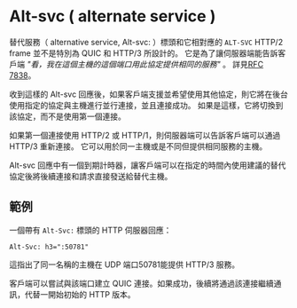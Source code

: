 # Alt-svc ( alternate service )

替代服務（ alternative service, Alt-svc: ）標頭和它相對應的 `ALT-SVC` HTTP/2 frame 並不是特別為 QUIC 和 HTTP/3 所設計的。
它是為了讓伺服器端能告訴客戶端 *"看，我在這個主機的這個端口用此協定提供相同的服務"* 。
詳見[RFC 7838](https://tools.ietf.org/html/rfc7838)。

收到這樣的 Alt-svc 回應後，如果客戶端支援並希望使用其他協定，則它將在後台使用指定的協定與主機進行並行連接，並且連接成功。 如果是這樣，它將切換到該協定，而不是使用第一個連接。

如果第一個連接使用 HTTP/2 或 HTTP/1，則伺服器端可以告訴客戶端可以通過 HTTP/3 重新連接。
它可以用於同一主機或是不同但提供相同服務的主機。

Alt-svc 回應中有一個到期計時器，讓客戶端可以在指定的時間內使用建議的替代協定後將後續連接和請求直接發送給替代主機。

## 範例

一個帶有 `Alt-Svc:` 標頭的 HTTP 伺服器回應：

    Alt-Svc: h3=":50781"

這指出了同一名稱的主機在 UDP 端口50781能提供 HTTP/3 服務。

客戶端可以嘗試與該端口建立 QUIC 連接。如果成功，後續將通過該連接繼續通訊，代替一開始初始的 HTTP 版本。
